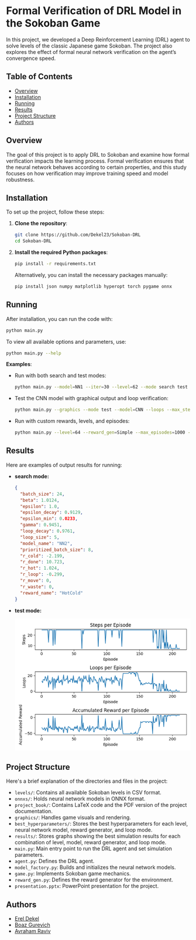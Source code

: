 

# Formal Verification of DRL Model in the Sokoban Game

In this project, we developed a Deep Reinforcement Learning (DRL) agent to solve levels of the classic Japanese game Sokoban. The project also explores the effect of formal neural network verification on the agent’s convergence speed.
## Table of Contents

- [Overview](#overview)
- [Installation](#installation)
- [Running](#running)
- [Results](#results)
- [Project Structure](#project-structure)
- [Authors](#authors)
## Overview

The goal of this project is to apply DRL to Sokoban and examine how formal verification impacts the learning process. Formal verification ensures that the neural network behaves according to certain properties, and this study focuses on how verification may improve training speed and model robustness.
## Installation

To set up the project, follow these steps:

1. **Clone the repository**:
   ```bash
   git clone https://github.com/Dekel23/Sokoban-DRL
   cd Sokoban-DRL
   ```

2. **Install the required Python packages**:
   ```bash
   pip install -r requirements.txt
   ```
   Alternatively, you can install the necessary packages manually:
   ```bash
   pip install json numpy matplotlib hyperopt torch pygame onnx
   ```
    
## Running

After installation, you can run the code with:

```bash
python main.py
```

To view all available options and parameters, use:

```bash
python main.py --help
```

**Examples**:

- Run with both search and test modes:
  ```bash
  python main.py --model=NN1 --iter=30 --level=62 --mode search test
  ```

- Test the CNN model with graphical output and loop verification:
  ```bash
  python main.py --graphics --mode test --model=CNN --loops --max_step=50
  ```

- Run with custom rewards, levels, and episodes:
  ```bash
  python main.py --level=64 --reward_gen=Simple --max_episodes=1000 --iter=100
  ```

## Results

Here are examples of output results for running:
- **search mode:**
  ```json
  {
    "batch_size": 24,
    "beta": 1.0124,
    "epsilon": 1.0,
    "epsilon_decay": 0.9129,
    "epsilon_min": 0.0233,
    "gamma": 0.9451,
    "loop_decay": 0.9761,
    "loop_size": 5,
    "model_name": "NN2",
    "prioritized_batch_size": 8,
    "r_cold": -2.199,
    "r_done": 10.723,
    "r_hot": 1.024,
    "r_loop": -0.299,
    "r_move": 0,
    "r_waste": 0,
    "reward_name": "HotCold"
  }
  ```
- **test mode:**

  ![Level63/NN2_HotCold/loops](results/Level63/NN2_HotCold/loops.png)
## Project Structure

Here's a brief explanation of the directories and files in the project:
- `levels/`: Contains all available Sokoban levels in CSV format.
- `onnxs/`: Holds neural network models in ONNX format.
- `project_book/`: Contains LaTeX code and the PDF version of the project documentation.
- `graphics/`: Handles game visuals and rendering.
- `best_hyperparameters/`: Stores the best hyperparameters for each level, neural network model, reward generator, and loop mode.
- `results/`: Stores graphs showing the best simulation results for each combination of level, model, reward generator, and loop mode.
- `main.py`: Main entry point to run the DRL agent and set simulation parameters.
- `agent.py`: Defines the DRL agent.
- `model_factory.py`: Builds and initializes the neural network models.
- `game.py`: Implements Sokoban game mechanics.
- `reward_gen.py`: Defines the reward generator for the environment.
- `presentation.pptx`: PowerPoint presentation for the project.
## Authors

- [Erel Dekel](https://github.com/Dekel23)
- [Boaz Gurevich](https://github.com/boazgur)
- [Avraham Raviv](https://github.com/AvrahamRaviv)